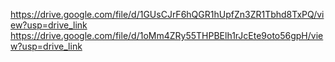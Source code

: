 https://drive.google.com/file/d/1GUsCJrF6hQGR1hUpfZn3ZR1Tbhd8TxPQ/view?usp=drive_link
https://drive.google.com/file/d/1oMm4ZRy55THPBElh1rJcEte9oto56gpH/view?usp=drive_link
